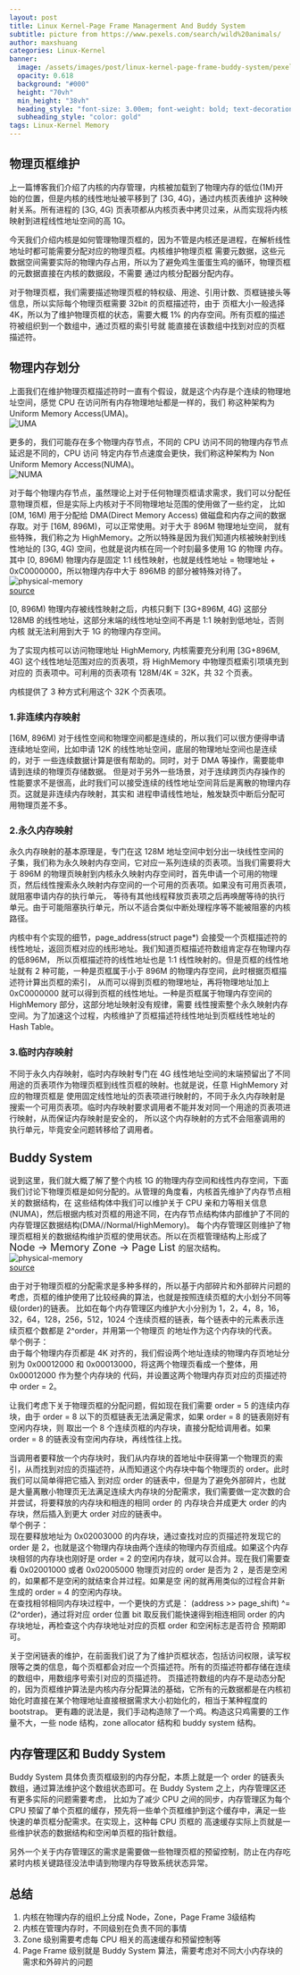 ```yaml
---
layout: post
title: Linux Kernel-Page Frame Managerment And Buddy System
subtitle: picture from https://www.pexels.com/search/wild%20animals/ 
author: maxshuang
categories: Linux-Kernel
banner:
  image: /assets/images/post/linux-kernel-page-frame-buddy-system/pexels-quang-nguyen-vinh-3355480.jpg
  opacity: 0.618
  background: "#000"
  height: "70vh"
  min_height: "38vh"
  heading_style: "font-size: 3.00em; font-weight: bold; text-decoration: underline"
  subheading_style: "color: gold"
tags: Linux-Kernel Memory
---
```


## 物理页框维护

上一篇博客我们介绍了内核的内存管理，内核被加载到了物理内存的低位(1M)开始的位置，但是内核的线性地址被平移到了 [3G, 4G)，通过内核页表维护
这种映射关系。所有进程的 [3G, 4G) 页表项都从内核页表中拷贝过来，从而实现将内核映射到进程线性地址空间的高 1G。

今天我们介绍内核是如何管理物理页框的，因为不管是内核还是进程，在解析线性地址时都可能需要分配对应的物理页框。内核维护物理页框
需要元数据，这些元数据空间需要实际的物理内存占用，所以为了避免鸡生蛋蛋生鸡的循环，物理页框的元数据直接在内核的数据段，不需要
通过内核分配器分配内存。

对于物理页框，我们需要描述物理页框的特权级、用途、引用计数、页框链接头等信息，所以实际每个物理页框需要 32bit 的页框描述符，由于
页框大小一般选择 4K，所以为了维护物理页框的状态，需要大概 1% 的内存空间。所有页框的描述符被组织到一个数组中，通过页框的索引号就
能直接在该数组中找到对应的页框描述符。

## 物理内存划分
上面我们在维护物理页框描述符时一直有个假设，就是这个内存是个连续的物理地址空间，感觉 CPU 在访问所有内存物理地址都是一样的，我们
称这种架构为 Uniform Memory Access(UMA)。  
![UMA](/assets/images/post/linux-kernel-page-frame-buddy-system/uma.jpeg)

更多的，我们可能存在多个物理内存节点，不同的 CPU 访问不同的物理内存节点延迟是不同的，CPU 访问
特定内存节点速度会更快，我们称这种架构为 Non Uniform Memory Access(NUMA)。  
![NUMA](/assets/images/post/linux-kernel-page-frame-buddy-system/numa.jpeg)


对于每个物理内存节点，虽然理论上对于任何物理页框请求需求，我们可以分配任意物理页框，但是实际上内核对于不同物理地址范围的使用做了一些约定，
比如 [0M, 16M) 用于分配给 DMA(Direct Memory Access) 做磁盘和内存之间的数据存取。对于 [16M, 896M)，可以正常使用。对于大于 896M 物理地址空间，
就有些特殊，我们称之为 HighMemory。之所以特殊是因为我们知道内核被映射到线性地址的 [3G, 4G) 空间，也就是说内核在同一个时刻最多使用 1G 的物理
内存。其中 [0, 896M) 物理内存是固定 1:1 线性映射，也就是线性地址 = 物理地址 + 0xC0000000，所以物理内存中大于 896MB 的部分被特殊对待了。  
![physical-memory](/assets/images/post/linux-kernel-page-frame-buddy-system/physical-memory-division.png)  
[source](https://excalidraw.com/#json=wsWmRI9l2DHYGDRWZCEap,jru8FUwPHCDWIO-3oY2Utw)


[0, 896M) 物理内存被线性映射之后，内核只剩下 [3G+896M, 4G) 这部分 128MB 的线性地址，这部分末端的线性地址空间不再是 1:1 映射到低地址，否则内核
就无法利用到大于 1G 的物理内存空间。

为了实现内核可以访问物理地址 HighMemory, 内核需要充分利用 [3G+896M, 4G) 这个线性地址范围对应的页表项，将 HighMemory 中物理页框索引项填充到对应的
页表项中。可利用的页表项有 128M/4K = 32K，共 32 个页表。

内核提供了 3 种方式利用这个 32K 个页表项。

### 1.非连续内存映射
[16M, 896M) 对于线性空间和物理空间都是连续的，所以我们可以很方便得申请连续地址空间，比如申请 12K 的线性地址空间，底层的物理地址空间也是连续的，对于
一些连续数据计算是很有帮助的。同时，对于 DMA 等操作，需要能申请到连续的物理页存储数据。
但是对于另外一些场景，对于连续跨页内存操作的性能要求不是很高，此时我们可以接受连续的线性地址空间背后是离散的物理内存页。这就是非连续内存映射，其实和
进程申请线性地址，触发缺页中断后分配可用物理页差不多。

### 2.永久内存映射
永久内存映射的基本原理是，专门在这 128M 地址空间中划分出一块线性空间的子集，我们称为永久映射内存空间，它对应一系列连续的页表项。当我们需要将大于 896M 
的物理页映射到内核永久映射内存空间时，首先申请一个可用的物理页，然后线性搜索永久映射内存空间的一个可用的页表项。如果没有可用页表项，就阻塞申请内存的执行单元，
等待有其他线程释放页表项之后再唤醒等待的执行单元。由于可能阻塞执行单元，所以不适合类似中断处理程序等不能被阻塞的内核路径。

内核中有个实现的细节，page_address(struct page\*) 会接受一个页框描述符的线性地址，返回页框对应的线形地址。我们知道页框描述符数组肯定存在物理内存的低896M，
所以页框描述符的线性地址也是 1:1 线性映射的。但是页框的线性地址就有 2 种可能，一种是页框属于小于 896M 的物理内存空间，此时根据页框描述符计算出页框的索引，
从而可以得到页框的物理地址，再将物理地址加上 0xC0000000 就可以得到页框的线性地址。一种是页框属于物理内存空间的 HighMemory 部分，这部分地址映射没有规律，需要
线性搜索整个永久映射内存空间。为了加速这个过程，内核维护了页框描述符线性地址到页框线性地址的 Hash Table。

### 3.临时内存映射
不同于永久内存映射，临时内存映射专门在 4G 线性地址空间的末端预留出了不同用途的页表项作为物理页框到线性页框的映射。也就是说，任意 HighMemory 对应的物理页框是
使用固定线性地址的页表项进行映射的，不同于永久内存映射是搜索一个可用页表项。临时内存映射要求调用者不能并发对同一个用途的页表项进行映射，从而保证内存映射是安全的，
所以这个内存映射的方式不会阻塞调用的执行单元，毕竟安全问题转移给了调用者。

## Buddy System
说到这里，我们就大概了解了整个内核 1G 的物理内存空间和线性内存空间，下面我们讨论下物理页框是如何分配的。从管理的角度看，内核首先维护了内存节点相关的数据结构，在
这些结构体中我们可以维护关于 CPU 亲和力等相关信息(NUMA)，然后根据内核对页框的用途不同，在内存节点结构体内部维护了不同的内存管理区数据结构(DMA//Normal/HighMemory)。
每个内存管理区则维护了物理页框相关的数据结构维护页框的使用状态。所以在页框管理结构上形成了 <font size=4> Node -> Memory Zone -> Page List </font> 的层次结构。  
![physical-memory](/assets/images/post/linux-kernel-page-frame-buddy-system/physical-memory-management.png)    
[source](https://excalidraw.com/#json=wmlzBR9ivJAWPgd3SzTTX,c_6hNNTuSfx6x0dSULEmFg)

由于对于物理页框的分配需求是多种多样的，所以基于内部碎片和外部碎片问题的考虑，页框的维护使用了比较经典的算法，也就是按照连续页框的大小划分不同等级(order)的链表。
比如在每个内存管理区内维护大小分别为 1，2，4，8，16，32，64，128，256，512，1024 个连续页框的链表，每个链表中的元素表示连续页框个数都是 2^order，并用第一个物理页
的地址作为这个内存块的代表。  
举个例子：  
由于每个物理内存页都是 4K 对齐的，我们假设两个地址连续的物理内存页地址分别为 0x00012000 和 0x00013000，将这两个物理页看成一个整体，用0x00012000 作为整个内存块的
代码，并设置这两个物理内存页对应的页描述符中 order = 2。

让我们考虑下关于物理页框的分配问题，假如现在我们需要 order = 5 的连续内存块，由于 order = 8 以下的页框链表无法满足需求，如果 order = 8 的链表刚好有空闲内存块，则
取出一个 8 个连续页框的内存块，直接分配给调用者。如果 order = 8 的链表没有空闲内存块，再线性往上找。

当调用者要释放一个内存块时，我们从内存块的首地址中获得第一个物理页的索引，从而找到对应的页描述符，从而知道这个内存块中每个物理页的 order。此时我们可以简单得把它插入
到对应 order 的链表中，但是为了避免外部碎片，也就是大量离散小物理页无法满足连续大内存块的分配需求，我们需要做一定次数的合并尝试，将要释放的内存块和相连的相同 order 的
内存块合并成更大 order 的内存块，然后插入到更大 order 对应的链表中。  
举个例子：  
现在要释放地址为 0x02003000 的内存块，通过查找对应的页描述符发现它的 order 是 2，也就是这个物理内存块由两个连续的物理内存页组成。如果这个内存块相邻的内存块也刚好是
order = 2 的空闲内存块，就可以合并。现在我们需要查看 0x02001000 或者 0x02005000 物理页对应的 order 是否为 2 ，是否是空闲的，如果都不是空闲的就结束合并过程。如果是空
闲的就再用类似的过程合并新生成的 order = 4 的空闲内存块。  
在查找相邻相同内存块过程中，一个更快的方式是：
(address >> page_shift) ^= (2^order)，通过将对应 order 位置 bit 取反我们能快速得到相连相同 order 的内存块地址，再检查这个内存块地址对应的页框 order 和空闲标志是否符合
预期即可。

关于空闲链表的维护，在前面我们说了为了维护页框状态，包括访问权限，读写权限等之类的信息，每个页框都会对应一个页描述符。所有的页描述符都存储在连续的数组中，用数组序号索引对应的页描述符。
页描述符数组的内存不是动态分配的，因为页框维护算法是内核内存分配算法的基础，它所有的元数据都是在内核初始化时直接在某个物理地址直接根据需求大小初始化的，相当于某种程度的 bootstrap。
更有趣的说法是，我们手动构造除了一个鸡。构造这只鸡需要的工作量不大，一些 node 结构，zone allocator 结构和 buddy system 结构。

## 内存管理区和 Buddy System
Buddy System 具体负责页框级别的内存分配，本质上就是一个 order 的链表头数组，通过算法维护这个数组状态即可。在 Buddy System 之上，内存管理区还有更多实际的问题需要考虑，
比如为了减少 CPU 之间的同步，内存管理区为每个 CPU 预留了单个页框的缓存，预先将一些单个页框维护到这个缓存中，满足一些快速的单页框分配需求。在实现上，这种每 CPU 页框的
高速缓存实际上页就是一些维护状态的数据结构和空闲单页框的指针数组。

另外一个关于内存管理区的需求是需要做一些物理页框的预留控制，防止在内存吃紧时内核关键路径没法申请到物理内存导致系统状态异常。

## 总结
1. 内核在物理内存的组织上分成 Node，Zone，Page Frame 3级结构
2. 内核在管理内存时，不同级别在负责不同的事情
3. Zone 级别需要考虑每 CPU 相关的高速缓存和预留控制等
4. Page Frame 级别就是 Buddy System 算法，需要考虑对不同大小内存块的需求和外碎片的问题
